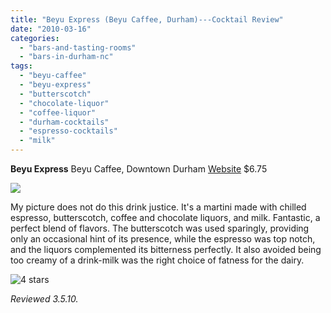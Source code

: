 ```yaml
---
title: "Beyu Express (Beyu Caffee, Durham)---Cocktail Review"
date: "2010-03-16"
categories:
  - "bars-and-tasting-rooms"
  - "bars-in-durham-nc"
tags:
  - "beyu-caffee"
  - "beyu-express"
  - "butterscotch"
  - "chocolate-liquor"
  - "coffee-liquor"
  - "durham-cocktails"
  - "espresso-cocktails"
  - "milk"
---
```


**Beyu Express** Beyu Caffee, Downtown Durham [Website](http://www.beyucaffe.com/) $6.75

![](http://www.thegourmez.com/gourmez/photos/beyu1.jpg)

My picture does not do this drink justice. It's a martini made with chilled espresso, butterscotch, coffee and chocolate liquors, and milk. Fantastic, a perfect blend of flavors. The butterscotch was used sparingly, providing only an occasional hint of its presence, while the espresso was top notch, and the liquors complemented its bitterness perfectly. It also avoided being too creamy of a drink-milk was the right choice of fatness for the dairy.




<div class="caption">

![4 stars](http://s3.amazonaws.com/thegourmez-wpmedia/2009/02/rating_truffle1.gif "rating_truffle1")</div>


_Reviewed 3.5.10._

